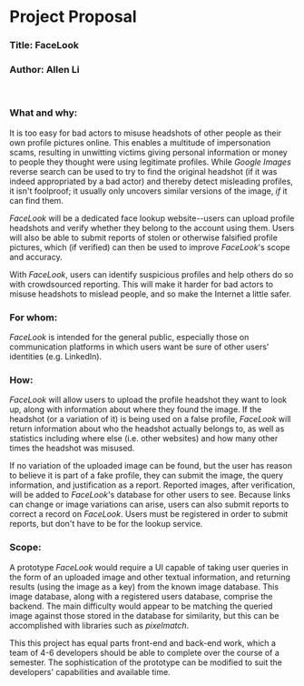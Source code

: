 # Project Proposal
### **Title**: FaceLook
### **Author**: Allen Li
<br>

### **What and why**:
It is too easy for bad actors to misuse headshots of other people as their own profile pictures online. This enables a multitude of impersonation scams, resulting in unwitting victims giving personal information or money to people they thought were using legitimate profiles. While *Google Images* reverse search can be used to try to find the original headshot (if it was indeed appropriated by a bad actor) and thereby detect misleading profiles, it isn't foolproof; it usually only uncovers similar versions of the image, *if* it can find them.

*FaceLook* will be a dedicated face lookup website--users can upload profile headshots and verify whether they belong to the account using them. Users will also be able to submit reports of stolen or otherwise falsified profile pictures, which (if verified) can then be used to improve *FaceLook*'s scope and accuracy. 

With *FaceLook*, users can identify suspicious profiles and help others do so with crowdsourced reporting. This will make it harder for bad actors to misuse headshots to mislead people, and so make the Internet a little safer.
<br>

### **For whom**:
*FaceLook* is intended for the general public, especially those on communication platforms in which users want be sure of other users'
identities (e.g. LinkedIn). 
<br>

### **How**:
*FaceLook* will allow users to upload the profile headshot they want to look up, along with information about where they found the image. If the headshot (or a variation of it) is being used on a false profile, *FaceLook* will return information about who the headshot actually belongs to, as well as statistics including where else (i.e. other websites) and how many other times the headshot was misused.

If no variation of the uploaded image can be found, but the user has reason to believe it is part of a fake profile, they can submit the image, the query information, and justification as a report. Reported images, after verification, will be added to *FaceLook*'s database for other users to see. Because links can change or image variations can arise, users can also submit reports to correct a record on *FaceLook*. Users must be registered in order to submit reports, but don't have to be for the lookup service.
<br>

### **Scope**:
A prototype *FaceLook* would require a UI capable of taking user queries in the form of an uploaded image and other textual information, and returning results (using the image as a key) from the known image database. This image database, along with a registered users database, comprise the backend. The main difficulty would appear to be matching the queried image against those stored in the database for similarity, but this can be accomplished with libraries such as *pixelmatch*.

This this project has equal parts front-end and back-end work, which a team of 4-6 developers should be able to complete over the course of a semester. The sophistication of the prototype can be modified to suit the developers' capabilities and available time.
